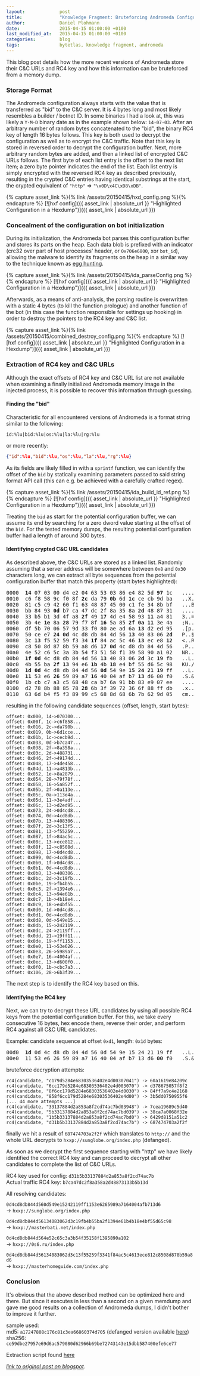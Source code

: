 ```yaml
---
layout:             post
title:              "Knowledge Fragment: Bruteforcing Andromeda Configuration Buffers"
author:             Daniel Plohmann
date:               2015-04-15 01:00:00 +0100
last_modified_at:   2015-04-15 01:00:00 +0100
categories:         blog
tags:               bytetlas, knowledge fragment, andromeda
---
```


This blog post details how the more recent versions of Andromeda store their C&C URLs and RC4 key and how this information can be bruteforced from a memory dump.

### Storage Format

The Andromeda configuration always starts with the value that is transferred as "bid" to the C&C server.
It is 4 bytes long and most likely resembles a builder / botnet ID. In some binaries I had a look at, this was likely a `Y-M-D` binary date as in the example shown below: `14-07-03`.
After an arbitrary number of random bytes concatenated to the "bid", the binary RC4 key of length 16 bytes follows.
This key is both used to decrypt the configuration as well as to encrypt the C&C traffic.
Note that this key is stored in reversed order to decrypt the configuration buffer.
Next, more arbitrary random bytes are added, and then a linked list of encrypted C&C URLs follows.
The first byte of each list entry is the offset to the next list item; a zero byte pointer indicates the end of the list.
Each list entry is simply encrypted with the reversed RC4 key as described previously, resulting in the crypted C&C entries having identical substrings at the start, the crypted equivalent of `"http"` => `"\x0D\x4C\xD8\xDB"`.

{% capture asset_link %}{% link /assets/20150415/hxd_config.png %}{% endcapture %}
[![hxf config]({{ asset_link | absolute_url }} "Highlighted Configuration in a Hexdump")]({{ asset_link | absolute_url }})

### Concealment of the configuration on bot initialization

During its initialization, the Andromeda bot parses this configuration buffer and stores its parts on the heap. Each data blob is prefixed with an indicator (crc32 over part of host processes' header, or `0x706e6800`, xor `bot_id`), allowing the malware to identify its fragments on the heap in a similar way to the technique known as [egg hunting][egghunting].

{% capture asset_link %}{% link /assets/20150415/ida_parseConfig.png %}{% endcapture %}
[![hxf config]({{ asset_link | absolute_url }} "Highlighted Configuration in a Hexdump")]({{ asset_link | absolute_url }})

Afterwards, as a means of anti-analysis, the parsing routine is overwritten with a static 4 bytes (to kill the function prologue) and another function of the bot (in this case the function responsible for settings up hooking) in order to destroy the pointers to the RC4 key and C&C list.

{% capture asset_link %}{% link /assets/20150415/combined_destroy_config.png %}{% endcapture %}
[![hxf config]({{ asset_link | absolute_url }} "Highlighted Configuration in a Hexdump")]({{ asset_link | absolute_url }})

### Extraction of RC4 key and C&C URLs

Although the exact offsets of RC4 key and C&C URL list are not available when examining a finally initialized Andromeda memory image in the injected process, it is possible to recover this information through guessing.

#### Finding the "bid"

Characteristic for all encountered versions of Andromeda is a format string similar to the following:
```
id:%lu|bid:%lu|os:%lu|la:%lu|rg:%lu
```

or more recently:
```json
{"id":%lu,"bid":%lu,"os":%lu,"la":%lu,"rg":%lu}
```

As its fields are likely filled in with a `sprintf` function, we can identify the offset of the `bid` by statically examining parameters passed to said string format API call (this can e.g. be achieved with a carefully crafted regex).

{% capture asset_link %}{% link /assets/20150415/ida_build_id_ref.png %}{% endcapture %}
[![hxf config]({{ asset_link | absolute_url }} "Highlighted Configuration in a Hexdump")]({{ asset_link | absolute_url }})

Treating the `bid` as start for the potential configuration buffer, we can assume its end by searching for a zero dword value starting at the offset of the `bid`.
For the tested memory dumps, the resulting potential configuration buffer had a length of around 300 bytes.

#### Identifying crypted C&C URL candidates

As described above, the C&C URLs are stored as a linked list.
Randomly assuming that a server address will be somewhere between `0x8` and `0x30` characters long, we can extract all byte sequences from the potential configuration buffer that match this property (start bytes highlighted):
<pre>
0000  <b>14</b> 07 03 00 d4 e2 04 63 53 03 86 e4 82 5d <b>97</b> 1c   .......cS....]..
0010  c6 f8 58 9c f0 8f <b>2c</b> da 79 <b>0b</b> 6d <b>1c</b> ce cb 9d ba   ..X...,.y.m.....
0020  81 c5 c9 42 60 f1 63 48 87 45 00 c1 fe 34 8b bf   ...B`.cH.E...4..
0030  bb 84 93 <b>0d</b> b7 ca 47 dc 2f 8a 35 8a <b>2d</b> 48 87 31   ......G./.5.-H.1
0040  33 b5 b1 3d 4f a8 <b>2f</b> 49 <b>17</b> 4d e4 58 93 <b>11</b> a4 81   3..=O./I.M.X....
0050  3b 4e <b>1e</b> 8a <b>28</b> 79 f7 8f <b>16</b> 5a 85 <b>2f</b> <b>0a</b> <b>11</b> 3e 4a   ;N..(y...Z./..>J
0060  df 5b 70 06 57 9d 33 f0 80 ae ad 6a <b>13</b> d2 ed 95   .[p.W.3....j....
0070  50 ce e7 <b>24</b> <b>0d</b> 4c d8 db 84 4d 56 <b>13</b> 40 83 06 <b>2d</b>   P..$.L...MV.@..-
0080  3c <b>13</b> f5 52 59 f3 34 <b>1f</b> 84 ac 5c 46 <b>13</b> ec e8 <b>12</b>   <..RY.4....F....
0090  c8 50 8d 87 8b 59 a8 d6 <b>17</b> <b>0d</b> 4c d8 db 84 4d 56   .P...Y....L...MV
00a0  4e 52 c6 5c 3a 3b 54 f3 51 58 f1 39 58 90 a1 02   NR..:;T.QX.9X...
00b0  <b>1f</b> <b>0d</b> 4c d8 db 84 4d 56 <b>13</b> 40 83 06 <b>2d</b> 3c <b>19</b> fb   ..L...MV.@..-<..
00c0  4b 55 ba <b>2f</b> <b>13</b> 94 e6 <b>1b</b> 4b <b>18</b> e4 bf 55 d6 5c 98   KU./....K...U...
00d0  <b>1d</b> <b>0d</b> 4c d8 db 84 4d 56 <b>0d</b> 54 9e <b>15</b> <b>24</b> <b>21</b> <b>19</b> ff   ..L...MV.T..$!..
00e0  <b>11</b> 53 e6 <b>26</b> 59 89 a7 <b>16</b> 40 04 af b7 <b>13</b> d6 00 f0   .S.&Y...@.......
00f0  1b cb c7 a3 c5 68 48 ca b7 6a 91 bb 83 e9 07 ee   .....hH..j......
0100  d2 78 8b 88 85 78 <b>28</b> 6b 3f 39 72 36 6f 88 ff db   .x...x(k?9r6o...
0110  63 6d b4 f5 f3 89 99 c5 68 8d 68 6b 7b 62 9d 05   cm......h.hk{b..
</pre>

resulting in the following candidate sequences (offset, length, start bytes):
```
offset: 0x000, 14->070300...
offset: 0x00f, 1c->c6f858...
offset: 0x016, 2c->da790b...
offset: 0x019, 0b->6d1cce...
offset: 0x01b, 1c->cecb9d...
offset: 0x033, 0d->b7ca47...
offset: 0x038, 2f->8a358a...
offset: 0x03c, 2d->488731...
offset: 0x046, 2f->49174d...
offset: 0x048, 17->4de458...
offset: 0x04d, 11->a4813b...
offset: 0x052, 1e->8a2879...
offset: 0x054, 28->79f78f...
offset: 0x058, 16->5a852f...
offset: 0x05b, 2f->0a113e...
offset: 0x05c, 0a->113e4a...
offset: 0x05d, 11->3e4adf...
offset: 0x06c, 13->d2ed95...
offset: 0x073, 24->0d4cd8...
offset: 0x074, 0d->4cd8db...
offset: 0x07b, 13->408306...
offset: 0x07f, 2d->3c13f5...
offset: 0x081, 13->f55259...
offset: 0x087, 1f->84ac5c...
offset: 0x08c, 13->ece812...
offset: 0x08f, 12->c8508d...
offset: 0x098, 17->0d4cd8...
offset: 0x099, 0d->4cd8db...
offset: 0x0b0, 1f->0d4cd8...
offset: 0x0b1, 0d->4cd8db...
offset: 0x0b8, 13->408306...
offset: 0x0bc, 2d->3c19fb...
offset: 0x0be, 19->fb4b55...
offset: 0x0c3, 2f->1394e6...
offset: 0x0c4, 13->94e61b...
offset: 0x0c7, 1b->4b18e4...
offset: 0x0c9, 18->e4bf55...
offset: 0x0d0, 1d->0d4cd8...
offset: 0x0d1, 0d->4cd8db...
offset: 0x0d8, 0d->549e15...
offset: 0x0db, 15->242119...
offset: 0x0dc, 24->2119ff...
offset: 0x0dd, 21->19ff11...
offset: 0x0de, 19->ff1153...
offset: 0x0e0, 11->53e626...
offset: 0x0e3, 26->5989a7...
offset: 0x0e7, 16->4004af...
offset: 0x0ec, 13->d600f0...
offset: 0x0f0, 1b->cbc7a3...
offset: 0x106, 28->6b3f39...
```

The next step is to identify the RC4 key based on this.

#### Identifying the RC4 key

Next, we can try to decrypt these URL candidates by using all possible RC4 keys from the potential configuration buffer.
For this, we take every consecutive 16 bytes, hex encode them, reverse their order, and perform RC4 against all C&C URL candidates.

Example: candidate sequence at offset `0xd1`, length: `0x1d` bytes:
<pre>
00d0  <b>1d</b> 0d 4c d8 db 84 4d 56 0d 54 9e 15 24 21 19 ff   ..L...MV.T..$!..
00e0  11 53 e6 26 59 89 a7 16 40 04 af b7 13 d6 <b>00</b> f0   .S.&Y...@.......
</pre>

bruteforce decryption attempts:
```
rc4(candidate, "c179d5284e68303536402e4d00307041") -> 60a1619e84209c
rc4(candidate, "6cc179d5284e68303536402e4d003070") -> d378675057f8f2
rc4(candidate, "8f6cc179d5284e68303536402e4d0030") -> 84ff7a9c4e2168
rc4(candidate, "858f6cc179d5284e68303536402e4d00") -> 3b5dd0750955f6
[... 44 more attempts ...]
rc4(candidate, "33137884d2a853a8f2cd74ac7bd03948") -> 7cea19689c5d40
rc4(candidate, "5b33137884d2a853a8f2cd74ac7bd039") -> 38ca7a0068f32e
rc4(candidate, "1b5b33137884d2a853a8f2cd74ac7bd0") -> 6429d8151a51c2
rc4(candidate, "d31b5b33137884d2a853a8f2cd74ac7b") -> 687474703a2f2f
```

finally we hit a result of `687474703a2f2f` which translates to `http://` and the whole URL decrypts to `hxxp://sunglobe.org/index.php` (defanged).

As soon as we decrypt the first sequence starting with "http" we have likely identified the correct RC4 key and can proceed to decrypt all other candidates to complete the list of C&C URLs.

RC4 key used for config:  `d31b5b33137884d2a853a8f2cd74ac7b`  
Actual traffic RC4 key: `b7ca47dc2f8a358a2d48873133b5b13d`

All resolving candidates:

`0d4cd8db844d560d549e15242119ff1153e6265989a7164004afb713d6`  
-> `hxxp://sunglobe.org/index.php`

`0d4cd8db844d56134083062d3c19fb4b55ba2f1394e61b4b18e4bf55d65c98`  
-> `hxxp://masterbati.net/index.php`

`0d4cd8db844d564e52c65c3a3b54f35158f1395890a102`  
-> `hxxp://0s6.ru/index.php`

`0d4cd8db844d56134083062d3c13f55259f3341f84ac5c4613ece812c8508d878b59a8d6`  
-> `hxxp://masterhomeguide.com/index.php`

### Conclusion

It's obvious that the above described method can be optimized here and there. But since it executes in less than a second on a given memdump and gave me good results on a collection of Andromeda dumps, I didn't bother to improve it further.

sample used:  
  md5: `a17247808c176c81c3ea66860374d705` (defanged version available [here][defanged sample])  
  sha256: `ce59dbe27957e69d6ac579080d62966b69be72743143e15dbb587400efe6ce77`

Extraction script found [here][extraction]



*[link to original post on blogspot][blogspot post].*

[extraction]: https://github.com/danielplohmann/danielplohmann.github.io/blob/master/assets/20150415/andromeda_config.py
[defanged sample]: https://github.com/danielplohmann/danielplohmann.github.io/blob/master/assets/20150415/a17247808c176c81c3ea66860374d705_defanged.bin
[egghunting]: https://www.corelan.be/index.php/2010/01/09/exploit-writing-tutorial-part-8-win32-egg-hunting/
[blogspot post]: http://byte-atlas.blogspot.com/2015/04/kf-andromeda-bruteforcing.html